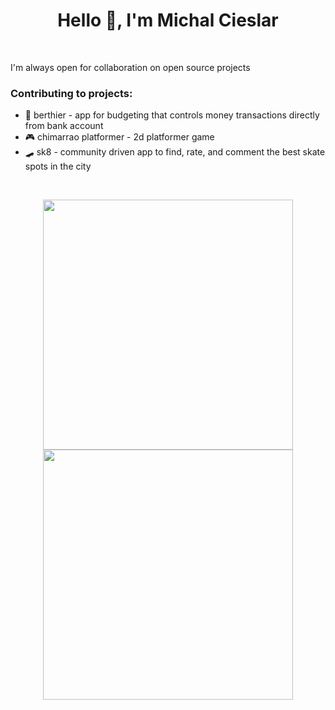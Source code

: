 <h1 align="center">Hello 👋, I'm Michal Cieslar</h1>
<br>

I'm always open for collaboration on open source projects

<h3>Contributing to projects:</h3>
<ul>
  <li>🏦 berthier - app for budgeting that controls money transactions directly from bank account</li>
  <li>🎮 chimarrao platformer - 2d platformer game</li>
  <li>🛹 sk8 - community driven app to find, rate, and comment the best skate spots in the city</li>
</ul>
</br>


<p align = "center">
  <img src = "https://github-readme-stats.vercel.app/api?username=michalovsky&show_icons=true&theme=bear" width = 400>
  <img src = "https://github-readme-streak-stats.herokuapp.com?user=michalovsky&theme=dark&hide_border=true" width = 400>
</p>

